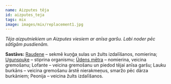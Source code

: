 ```yaml
---
name: Aizputes tēja
id: aizputes_teja
tags: mix
image: images/mix/replacement1.jpg
---
```

*Tēja aizputniekiem un Aizputes viesiem ar anīsa garšu. Labi noder pēc sātīgām pusdienām.*

**Sastāvs:**
<a href="https://www.danga.lv/mono/#raudene">Raudene</a> – sekmē kuņģa sulas un žults izdalīšanos, nomierina;
<a href="https://www.danga.lv/mono/#ugunspuke">Ugunspuķe</a> – stiprina organismu;
<a href="https://www.danga.lv/mono/#udens_piparmetra">Ūdens mētra</a> – nomierina, veicina gremošanu;
Lofante – veicina gremošanu un piedod tējai anīsa garšu;
Lauku burkāns – veicina gremošanu ārstē nierakmeņus, smaržo pēc dārza burkāniem;
Peonija – veicina žults izdalīšanos.